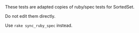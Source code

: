 These tests are adapted copies of ruby/spec tests for SortedSet.

Do not edit them directly.

Use `rake sync_ruby_spec` instead.
